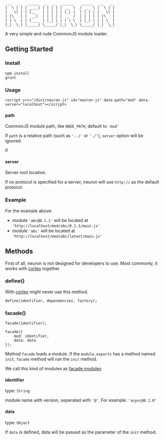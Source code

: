 	 __   _   _____   _   _   _____    _____   __   _  
	|  \ | | | ____| | | | | |  _  \  /  _  \ |  \ | | 
	|   \| | | |__   | | | | | |_| |  | | | | |   \| | 
	| |\   | |  __|  | | | | |  _  /  | | | | | |\   | 
	| | \  | | |___  | |_| | | | \ \  | |_| | | | \  | 
	|_|  \_| |_____| \_____/ |_|  \_\ \_____/ |_|  \_|

A very simple and rude CommonJS module loader.

## Getting Started

### Install

	npm install
	grunt

### Usage

	<script src="/dist/neuron.js" id="neuron-js" data-path="mod" data-server="localhost"></script>
	

#### path

CommonJS module path, like `NODE_PATH`, default to `'mod'`

If `path` is a relative path (such as `'../'` or `'./'`), `server` option will be ignored. 

If 

#### server

Server root location.

If no protocol is specified for a server, neuron will use `http://` as the default protocol.

### Example

For the example above:

- module `'abc@0.1.1'` will be located at `'http://localhost/mod/abc/0.1.1/main.js'`
- module `'abc'` will be located at `'http://localhost/mod/abc/latest/main.js'`

## Methods

First of all, neuron is not designed for developers to use. Most commonly, it works with [cortex](https://github.com/kaelzhang/cortex) together.

### define()
With [cortex](https://github.com/kaelzhang/cortex) might never use this method.

	define(identifier, dependencies, factory);
	
### facade()

	facade(identifier);
	
	facade({
		mod: identifier,
		data: data
	});
	
Method `facade` loads a module. If the `module.exports` has a method named `init`, `facade` method will run the `init` method.

We call this kind of modules as [facade modules](http://en.wikipedia.org/wiki/Facade_pattern)
	
#### identifier
type: `String` 

module name with version, seperated with `'@'`. For example: `'async@0.1.0'`

#### data
type: `Object`

If `data` is defined, data will be passed as the parameter of the `init` method.



